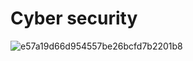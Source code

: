 # Cyber security

![e57a19d66d954557be26bcfd7b2201b8](https://github.com/KeldenPDorji/SWE_SWS101/assets/141105531/5b38939a-158a-45c9-8f15-211e3c931c5d)
